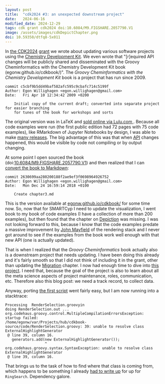 ```yaml
---
layout: post
title:  "cdk2024 #3: an unexpected downstream project"
date:   2024-06-16
modified_date: 2024-12-29
tags: cdk grant cdk2024 doi:10.6084/M9.FIGSHARE.2057790.V1
image: /assets/images/cdkDepictChapter.png
doi: 10.59350/dtfq8-5x011
---
```


In [the CDK2024](https://chem-bla-ics.linkedchemistry.info/2024/04/07/cdk2024.html)
[grant](https://chem-bla-ics.linkedchemistry.info/2024/05/18/cdk2024-2.html) we wrote about
updating various software projects using the [Chemistry Development Kit](https://cdk.github.io/).
We even wrote that "[r]equired API changes will be publicly shared and disseminated with the
Groovy Cheminformatics with the Chemistry Development Kit book (egonw.github.io/cdkbook/)".
The *Groovy Cheminformatics with the Chemistry Development Kit* book is a project that has
run since 2009.

```git
commit c5cbf9b5dd49baf582afc595c9cbafc714c5199f
Author: Egon Willighagen <egon.willighagen@gmail.com>
Date:   Fri Apr 10 12:34:42 2009 +0200

    Initial copy of the current draft; converted into separate project for easier branching
    for tunes of the book for workshops and sorts
```

The original version was in LaTeX and
[sold online via Lulu.com <i class="fa-solid fa-recycle fa-xs"></i>](https://chem-bla-ics.linkedchemistry.info/2011/02/06/groovy-cheminformatics.html).
Because all code examples were run (the first public edition had 72 pages with 75 code examples),
like RMarkdown of Jupyter Notebooks by design, I was able to
make [many releases](https://chem-bla-ics.blogspot.com/search?q=lulu).
The big advantage of this was that when [API](https://en.wikipedia.org/wiki/API) changes happened,
this would be visible by code not compiling or by output changing.

At some point I open sourced the book (doi:[10.6084/M9.FIGSHARE.2057790.V1](https://doi.org/10.6084/M9.FIGSHARE.2057790.V1))
and then realized that I can [convert the book to Markdown](https://github.com/egonw/cdkbook/commit/2630699aa280200188f2ae9ef3f0698964926752):

```git
commit 2630699aa280200188f2ae9ef3f0698964926752
Author: Egon Willighagen <egon.willighagen@gmail.com>
Date:   Mon Dec 24 16:59:14 2018 +0100

    Create chapter3.md
```

This is the version available at [egonw.github.io/cdkbook/](https://egonw.github.io/cdkbook/)
for some time now. So, now that for SMARTCyp I need to update the visualization, I went book to my book of
code examples (I have a collection of more than 200 examples), but then found that
the chapter on [Depiction](https://egonw.github.io/cdkbook/depiction) was missing. I was not
looking forward to this, because I know that
the code examples predate a massive improvement by [John Mayfield](https://scholia.toolforge.org/author/Q28796322)
of the rendering stack and I never got around to see if the examples from the book work well enough
with that new API (one is actually updated).

That is when I realized that the *Groovy Cheminformatics* book actually also is a downstream
project that needs updating. I have been doing this already and it's fairly smooth so that I did
not think of including it in the grant, other than updating the
[Migration](https://egonw.github.io/cdkbook/migration) chapter. I now had enough time
to dive into [this project](https://github.com/cdk/nwo-openscience-2024/issues/30). I need that,
because the goal of the project is also to learn about all the meta science aspects of
project maintenance, roles, communication, etc. Therefore also this blog post: we need a track
record, to collect data.

Anyway, porting [the first script](https://egonw.github.io/cdkbook/code/RenderMolecule.code.html) went fairly easy,
but I am now running into a stacktrace:

```
Processing  RenderSelection.groovyin
doing RenderSelection.out ...
org.codehaus.groovy.control.MultipleCompilationErrorsException: startup failed:
/home/egonw/var/Projects/hub/cdkbook-source/code/RenderSelection.groovy: 39: unable to resolve class ExternalHighlightGenerator
 @ line 39, column 16.
   generators.add(new ExternalHighlightGenerator());
                  ^
org.codehaus.groovy.syntax.SyntaxException: unable to resolve class ExternalHighlightGenerator
 @ line 39, column 16.

```

That brings us to the task of how to find where that class is coming from, which happens
to be something I already [had to write up](https://github.com/cdk/nwo-openscience-2024/issues/29)
for up for `RingSearch`. Dependency galore.
